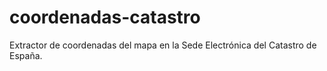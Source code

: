 # coordenadas-catastro
Extractor de coordenadas del mapa en la Sede Electrónica del Catastro de España.
